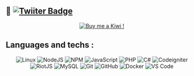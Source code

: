 ## 🥝 [![Twiiter Badge](https://img.shields.io/badge/-aRandomKiwi-0072b1?style=flat&logo=Twitter&logoColor=white&link=https://www.twitter.com/arandomkiwi1/)](https://www.twitter.com/arandomkiwi1/) 
 <p align="center">
    <a href="https://ko-fi.com/arandomkiwi">
        <img src="https://i.imgur.com/j6rtAY1.png" alt="Buy me a Kiwi !" />
    </a>
</p>

## Languages and techs :

<p align="center">
    <img src="https://img.shields.io/badge/-Linux-800080?style=for-the-badge&logo=linux&logoColor=white" alt="Linux">
    <img src="https://img.shields.io/badge/-NodeJS-067536?style=for-the-badge&logo=nodedotjs&logoColor=white" alt="NodeJS">
    <img src="https://img.shields.io/badge/-NPM-BA55D3?style=for-the-badge&logo=npm&logoColor=white" alt="NPM">
    <img src="https://img.shields.io/badge/-JavaScript-8ee53f?style=for-the-badge&logo=javascript&logoColor=white" alt="JavaScript">
    <img src="https://img.shields.io/badge/-PHP-777BB4?style=for-the-badge&logo=php&logoColor=white" alt="PHP">
    <img src="https://img.shields.io/badge/-C%23-498612?style=for-the-badge&logo=csharp&logoColor=white" alt="C#">
    <img src="https://img.shields.io/badge/-Codeigniter-D5D754?style=for-the-badge&logo=laravel&logoColor=white" alt="Codeigniter">
    <img src="https://img.shields.io/badge/-Riotjs-93DA49?style=for-the-badge&logo=react&logoColor=white" alt="RiotJS">
    <img src="https://img.shields.io/badge/-MySQL-4479A1?style=for-the-badge&logo=mysql&logoColor=white" alt="MySQL">
    <img src="https://img.shields.io/badge/-Git-3fe46c?style=for-the-badge&logo=git&logoColor=white" alt="Git">
    <img src="https://img.shields.io/badge/-Github-181717?style=for-the-badge&logo=github&logoColor=white" alt="GitHub">
    <img src="https://img.shields.io/badge/-Docker-2496ED?style=for-the-badge&logo=docker&logoColor=white" alt="Docker">
    <img src="https://img.shields.io/badge/-VS_Code-007ACC?style=for-the-badge&logo=visual-studio-code&logoColor=white" alt="VS Code">
</p>
